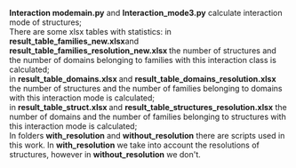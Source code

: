 <b>Interaction modemain.py</b> and <b>Interaction_mode3.py</b> calculate interaction mode of structures;<br>
There are some xlsx tables with statistics: in <b> result_table_families_new.xlsx</b>and <b> result_table_families_resolution_new.xlsx </b> the number of structures and the number of domains belonging to families with this interaction class is calculated;<br>
in <b> result_table_domains.xlsx </b>and <b> result_table_domains_resolution.xlsx </b> the number of structures and the number of families belonging to domains with this interaction mode is calculated;<br>
in <b> result_table_struct.xlsx </b>and <b> result_table_structures_resolution.xlsx</b> the number of domains and the number of families belonging to structures with this interaction mode is calculated;<br>
In folders <b>with_resolution</b> and <b>without_resolution</b> there are scripts used in this work. In <b>with_resolution</b> we take into account the resolutions of structures, however in <b>without_resolution</b> we don't.
